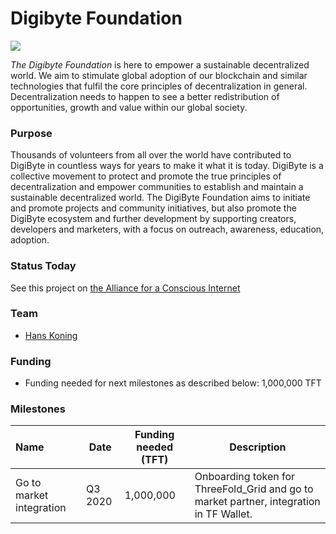 # Digibyte Foundation

![](img/digibyte.png)

_The Digibyte Foundation_ is here to empower a sustainable decentralized world. We aim to stimulate global adoption of our blockchain and similar technologies that fulfil the core principles of decentralization in general. Decentralization needs to happen to see a better redistribution of opportunities, growth and value within our global society.

### Purpose

Thousands of volunteers from all over the world have contributed to DigiByte in countless ways for years to make it what it is today. DigiByte is a collective movement to protect and promote the true principles of decentralization and empower communities to establish and maintain a sustainable decentralized world. The DigiByte Foundation aims to initiate and promote projects and community initiatives, but also promote the DigiByte ecosystem and further development by supporting creators, developers and marketers, with a focus on outreach, awareness, education, adoption.

### Status Today

See this project on [the Alliance for a Conscious Internet](https://www.consciousinternet.org/index.html#/projects/DigiByte%20Foundation)

### Team

- [Hans Koning](https://www.consciousinternet.org/#/people/hans_koning)

### Funding

- Funding needed for next milestones as described below: 1,000,000 TFT

### Milestones

| Name                     | Date    | Funding needed (TFT) | Description                                                                             |
| :----------------------- | ------- | -------------------- | --------------------------------------------------------------------------------------- |
| Go to market integration | Q3 2020 | 1,000,000            | Onboarding token for ThreeFold_Grid and go to market partner, integration in TF Wallet. |